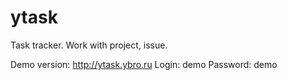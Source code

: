 # ytask
Task tracker. Work with project, issue. 

Demo version: 
http://ytask.ybro.ru
Login: demo
Password: demo
